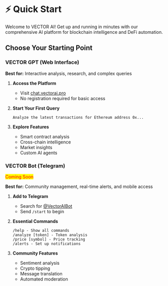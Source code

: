 # ⚡ Quick Start

Welcome to VECTOR AI! Get up and running in minutes with our comprehensive AI platform for blockchain intelligence and DeFi automation.

## Choose Your Starting Point

### VECTOR GPT (Web Interface)

**Best for:** Interactive analysis, research, and complex queries

1. **Access the Platform**
   * Visit [chat.vectorai.pro](https://chat.vectorai.pro)
   * No registration required for basic access
2.  **Start Your First Query**

    ```
    Analyze the latest transactions for Ethereum address 0x...
    ```
3. **Explore Features**
   * Smart contract analysis
   * Cross-chain intelligence
   * Market insights
   * Custom AI agents

### VECTOR Bot (Telegram)

<mark style="color:red;">Coming Soon</mark>

**Best for:** Community management, real-time alerts, and mobile access

1. **Add to Telegram**
   * Search for [@VectorAIBot](https://t.me/VectorAIBot)
   * Send `/start` to begin
2.  **Essential Commands**

    ```
    /help - Show all commands
    /analyze [token] - Token analysis
    /price [symbol] - Price tracking
    /alerts - Set up notifications
    ```
3. **Community Features**
   * Sentiment analysis
   * Crypto tipping
   * Message translation
   * Automated moderation
